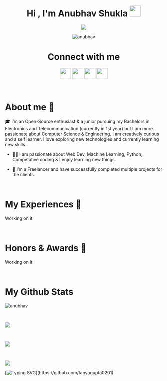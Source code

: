 <h1 align="center">Hi , I'm Anubhav Shukla <img src="https://media.giphy.com/media/hvRJCLFzcasrR4ia7z/giphy.gif" width="35"></h1>
<p align="center">
  <a href="https://github.com/DenverCoder1/readme-typing-svg"><img src="https://readme-typing-svg.herokuapp.com?lines=Full+Stack+Web+Developer;DS%20|%20PYTHON%20|%20ML%20Enthusiast;Graphic%20Designer;Always%20learning%20new%20things&center=true&width=500&height=50"></a>
</p>
<p align="center"> <img src="https://komarev.com/ghpvc/?username=Uchiha-Itachi0&label=Profile%20views&color=0e75b6&style=plastic" alt="anubhav" /> </p>

<h1 align = "center">Connect with me</h1>
<p align = "center">
<a href="https://github.com/Uchiha-Itachi0"><img height = "35px"src="https://img.shields.io/badge/-Github-black?logo=github&style=flat-square"/></a>
<a href="https://twitter.com/Anubhav08Shukla"><img height = "35px"src="https://img.shields.io/badge/Twitter-%231DA1F2.svg?style=for-the-badge&logo=Twitter&logoColor=white"/></a>
<a href="https://www.instagram.com/anubhav008shukla/"><img height = "35px" src="https://img.shields.io/badge/-Instagram-pink?logo=instagram&style=flat-square"/></a>
<a href="mailto:anubhav008shukla@gmail.com"><img height = "35px" src="https://img.shields.io/badge/-Mail_me-black?logo=gmail&style=flat-square"/></a>
</p>
<br />

<h1>About me 🚀</h1>
<p>🎓 I’m an Open-Source enthusiast & a junior pursuing my Bachelors in Electronics and Telecommunication (currently in 1st year) but I am more passionate about Computer Science & Engineering. I am creatively curious and a self learner. I love exploring new technologies and currently learning new skills.</p>


- 👨‍💻  I am passionate about Web Dev, Machine Learning, Python, Competative coding & I enjoy learning new things. </br>
 
- 🤝 I’m a Freelancer and have successfully completed multiple projects for the clients.

<br />

<h1>My Experiences 🙌</h1>
<p>Working on it</p>

<br />

<h1>Honors & Awards 🏅</h1>
<p>Working on it</p>


<br />

<h1>My Github Stats</h1>

<!-- ![github graph](https://activity-graph.herokuapp.com/graph?username=Uchiha-Itachi0&theme=react-dark) -->
<p><img src="https://github-readme-streak-stats.herokuapp.com/?user=Uchiha-Itachi0&theme=algolia" alt="anubhav"  /></p>

<br />
<p>
<img align="center" src="https://github-readme-stats.vercel.app/api/top-langs/?username=Uchiha-Itachi0&theme=algolia">
</p>
<br />

<p>
<img align="center" src="https://github-readme-stats.vercel.app/api?username=Uchiha-Itachi0&theme=algolia">	
</p>
<br />

<p>
<img align="center" src="https://github-profile-trophy.vercel.app/?username=Uchiha-Itachi0&theme=algolia">
</p>


[![Typing SVG](https://readme-typing-svg.herokuapp.com/?lines=Thanks+For+Visiting!!&center=true&color="FF0000")](https://github.com/tanyagupta0201)
